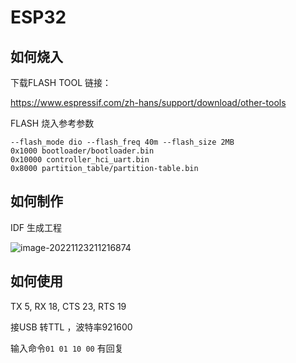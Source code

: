 # ESP32

## 如何烧入

下载FLASH TOOL  链接：

https://www.espressif.com/zh-hans/support/download/other-tools

FLASH 烧入参考参数

```
--flash_mode dio --flash_freq 40m --flash_size 2MB
0x1000 bootloader/bootloader.bin
0x10000 controller_hci_uart.bin
0x8000 partition_table/partition-table.bin
```

## 如何制作

IDF 生成工程

![image-20221123211216874](C:\Users\thomas\AppData\Roaming\Typora\typora-user-images\image-20221123211216874.png)



## 如何使用

 TX 5, RX 18, CTS 23, RTS 19  

接USB 转TTL ，波特率921600

输入命令`01 01 10 00` 有回复

